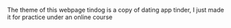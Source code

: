 The theme of this webpage tindog is a copy of dating app tinder, I just made it for practice under an online course 
